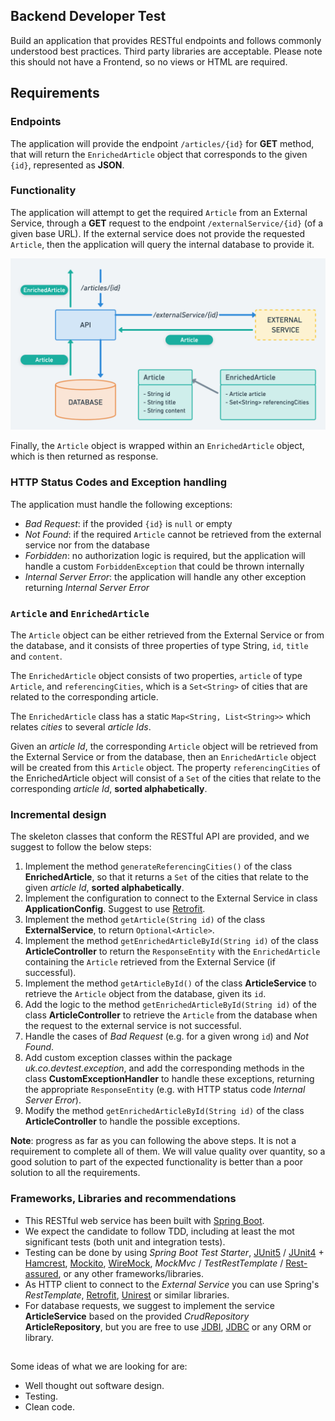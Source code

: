 ## Backend Developer Test
Build an application that provides RESTful endpoints and follows commonly understood best practices. Third party libraries are acceptable. Please note this should not have a Frontend, so no views or HTML are required.

## Requirements
### Endpoints
The application will provide the endpoint `/articles/{id}` for **GET** method, that will return the `EnrichedArticle` object that corresponds to the given `{id}`, represented as **JSON**.

### Functionality
The application will attempt to get the required `Article` from an External Service, through a **GET** request to the endpoint `/externalService/{id}` (of a given base URL). If the external service does not provide the requested `Article`, then the application will query the internal database to provide it.

![](./resources/api_design_diagram.png)

Finally, the `Article` object is wrapped within an `EnrichedArticle` object, which is then returned as response.

### HTTP Status Codes and Exception handling
The application must handle the following exceptions:
- *Bad Request*: if the provided `{id}` is `null` or empty
- *Not Found*: if the required `Article` cannot be retrieved from the external service nor from the database
- *Forbidden*: no authorization logic is required, but the application will handle a custom `ForbiddenException` that could be thrown internally
- *Internal Server Error*: the application will handle any other exception returning *Internal Server Error*

### `Article` and `EnrichedArticle`
The `Article` object can be either retrieved from the External Service or from the database, and it consists of three properties of type String, `id`, `title` and `content`.

The `EnrichedArticle` object consists of two properties, `article` of type `Article`, and `referencingCities`, which is a `Set<String>` of cities that are related to the corresponding article.

The `EnrichedArticle` class has a static `Map<String, List<String>>` which relates *cities* to several *article Ids*.

Given an *article Id*, the corresponding `Article` object will be retrieved from the External Service or from the database, then an `EnrichedArticle` object will be created from this `Article` object. The property `referencingCities` of the EnrichedArticle object will consist of a `Set` of the cities that relate to the corresponding *article Id*, **sorted alphabetically**.

### Incremental design
The skeleton classes that conform the RESTful API are provided, and we suggest to follow the below steps:
1. Implement the method `generateReferencingCities()` of the class **EnrichedArticle**, so that it returns a `Set` of the cities that relate to the given *article Id*, **sorted alphabetically**.
2. Implement the configuration to connect to the External Service in class **ApplicationConfig**. Suggest to use [Retrofit](https://square.github.io/retrofit/).
3. Implement the method `getArticle(String id)` of the class **ExternalService**, to return `Optional<Article>`.
4. Implement the method `getEnrichedArticleById(String id)` of the class **ArticleController** to return the `ResponseEntity` with the `EnrichedArticle` containing the `Article` retrieved from the External Service (if successful).
5. Implement the method `getArticleById()` of the class **ArticleService** to retrieve the `Article` object from the database, given its `id`.
6. Add the logic to the method `getEnrichedArticleById(String id)` of the class **ArticleController** to retrieve the `Article` from the database when the request to the external service is not successful.
7. Handle the cases of *Bad Request* (e.g. for a given wrong `id`) and *Not Found*.
8. Add custom exception classes within the package *uk.co.devtest.exception*, and add the corresponding methods in the class **CustomExceptionHandler** to handle these exceptions, returning the appropriate `ResponseEntity` (e.g. with HTTP status code *Internal Server Error*).
9. Modify the method `getEnrichedArticleById(String id)` of the class **ArticleController** to handle the possible exceptions.

**Note**: progress as far as you can following the above steps. It is not a requirement to complete all of them. We will value quality over quantity, so a good solution to part of the expected functionality is better than a poor solution to all the requirements.

### Frameworks, Libraries and recommendations
- This RESTful web service has been built with [Spring Boot](https://spring.io/projects/spring-boot).
- We expect the candidate to follow TDD, including at least the mot significant tests (both unit and integration tests).
- Testing can be done by using *Spring Boot Test Starter*, [JUnit5](https://junit.org/junit5/) /  [JUnit4](https://junit.org/junit4/) + [Hamcrest](http://hamcrest.org/), [Mockito](https://site.mockito.org/), [WireMock](http://wiremock.org/), *MockMvc* / *TestRestTemplate* / [Rest-assured](https://github.com/rest-assured/rest-assured), or any other frameworks/libraries.
- As HTTP client to connect to the *External Service* you can use Spring's *RestTemplate*, [Retrofit](https://square.github.io/retrofit/), [Unirest](http://unirest.io/) or similar libraries.
- For database requests, we suggest to implement the service **ArticleService** based on the provided *CrudRepository* **ArticleRepository**, but you are free to use [JDBI](http://jdbi.org/), [JDBC](https://docs.oracle.com/javase/tutorial/jdbc/basics/index.html) or any ORM or library.

##
Some ideas of what we are looking for are:
- Well thought out software design.
- Testing.
- Clean code.
##
